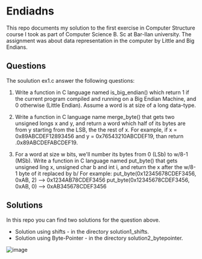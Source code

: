 # Endiadns

This repo documents my solution to the first exercise in Computer Structure course I took as part of Computer Science B. Sc at Bar-Ilan university.
The assignment was about data representation in the computer by Little and Big Endians.

## Questions

The soulution ex1.c answer the following questions:

1. Write a function in C language named is_big_endian() which return 1 if the current program compiled and running on a Big Endian Machine, and 0 otherwise (Little Endian). Assume a word is at size of a long data-type.

2. Write a function in C language name merge_byte() that gets two unsigned longs x and y, and return a word which half of its bytes are from y starting from the LSB, the the rest of x.
For example, if x = 0x89ABCDEF12893456 and y = 0x76543210ABCDEF19, than return .0x89ABCDEFABCDEF19.

3. For a word at size w bits, we'll number its bytes from 0 (LSb) to w/8-1 (MSb). Write a function in C language named put_byte() that gets unsigned ling x, unsigned char b and int i, and return the x after the w/8-1 byte of it replaced by b/
For example:
put_byte(0x12345678CDEF3456, 0xAB, 2) --> 0x1234AB78CDEF3456
put_byte(0x12345678CDEF3456, 0xAB, 0) --> 0xAB345678CDEF3456

## Solutions

In this repo you can find two solutions for the question above.
- Solution using shifts - in the directory solution1_shifts.
- Solution using Byte-Pointer - in the directory solution2_bytepointer.

![image](https://user-images.githubusercontent.com/72878018/120885771-41682080-c5f3-11eb-84b9-1cc1dc742cd6.png)
